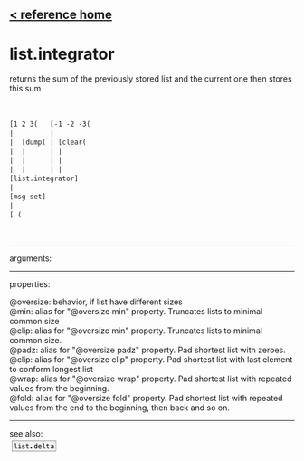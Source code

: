 [< reference home](ceammc_lib.html)
---

# list.integrator


returns the sum of the previously stored list and the current one then
            stores this sum

```


[1 2 3(   [-1 -2 -3(
|         |
|  [dump( | [clear(
|  |      | |
|  |      | |
|  |      | |
[list.integrator]
|
[msg set]
|
[ (

            
```

---
arguments:


---
properties:

@oversize: 
            behavior, if list have different sizes<br>
@min: alias for &#34;@oversize min&#34; property. Truncates lists
            to minimal common size<br>
@clip: alias for &#34;@oversize min&#34; property. Truncates lists
            to minimal common size.<br>
@padz: alias for &#34;@oversize padz&#34; property. Pad shortest
            list with zeroes.<br>
@clip: alias for &#34;@oversize clip&#34; property. Pad shortest
            list with last element to conform longest list<br>
@wrap: alias for &#34;@oversize wrap&#34; property. Pad shortest
            list with repeated values from the beginning.<br>
@fold: alias for &#34;@oversize fold&#34; property. Pad shortest
            list with repeated values from the end to the beginning, then back and so
            on.<br>

---
see also:<br>
[![list.delta](img/object_list.delta.png)](list.delta.html)
